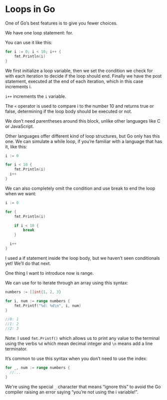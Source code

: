 # Loops in Go
One of Go’s best features is to give you fewer choices.

We have one loop statement: for.

You can use it like this:

```go
for i := 0; i < 10; i++ {
	fmt.Println(i)
}
```

We first initialize a loop variable, then we set the condition we check for with each iteration to decide if the loop should end. Finally we have the post statement, executed at the end of each iteration, which in this case increments i.

`i++` increments the `i` variable.

The `<` operator is used to compare i to the number 10 and returns true or false, determining if the loop body should be executed or not.

We don’t need parentheses around this block, unlike other languages like C or JavaScript.

Other languages offer different kind of loop structures, but Go only has this one. We can simulate a while loop, if you’re familiar with a language that has it, like this:

```go
i := 0

for i < 10 {
	fmt.Println(i)
  i++
}
```

We can also completely omit the condition and use break to end the loop when we want:

```go
i := 0

for {
	fmt.Println(i)

	if i < 10 {
		break
	}

  i++
}
```
I used a if statement inside the loop body, but we haven’t seen conditionals yet! We’ll do that next.

One thing I want to introduce now is range.

We can use for to iterate through an array using this syntax:

```go
numbers := []int{1, 2, 3}

for i, num := range numbers {
	fmt.Printf("%d: %d\n", i, num)
}

//0: 1
//1: 2
//2: 3
```
Note: I used `fmt.Printf()` which allows us to print any value to the terminal using the verbs `%d` which mean decimal integer and `\n` means add a line terminator.

It’s common to use this syntax when you don’t need to use the index:

```go
for _, num := range numbers {
  //...
}
```

We're using the special `_` character that means “ignore this” to avoid the Go compiler raising an error saying “you’re not using the i variable!”.